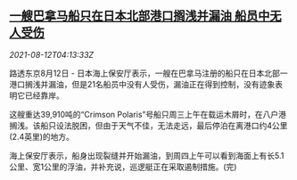 <!--1628742662000-->
[一艘巴拿马船只在日本北部港口搁浅并漏油 船员中无人受伤](https://cn.reuters.com/article/panama-ship-oil-leak-japan-0812-idCNKBS2FD0A4)
------

<div><i>2021-08-12T04:13:33Z</i></div><p>路透东京8月12日 - 日本海上保安厅表示，一艘在巴拿马注册的船只在日本北部一港口搁浅并漏油，但是21名船员中没有人受伤，漏油正在得到控制，没有迹象表明它已经靠岸。</p><p>这艘重达39,910吨的“Crimson Polaris”号船只周三上午在载运木屑时，在八户港搁浅。该船只设法脱困，但由于天气不佳，无法走远，最后停泊在离港口约4公里(2.4英里)的地方。</p><p>海上保安厅表示，船身出现裂缝并开始漏油，到周四上午可以看到海面上有长5.1公里、宽1公里的浮油，并补充说，巡逻艇正在采取遏制措施。(完)</p>
